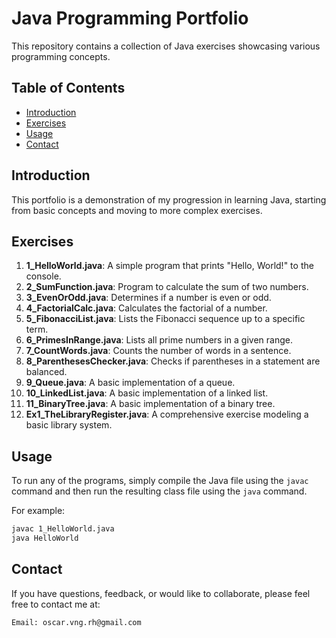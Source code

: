 # Java Programming Portfolio

This repository contains a collection of Java exercises showcasing various programming concepts.

## Table of Contents
- [Introduction](#introduction)
- [Exercises](#exercises)
- [Usage](#usage)
- [Contact](#contact)

## Introduction
This portfolio is a demonstration of my progression in learning Java, starting from basic concepts and moving to more complex exercises.

## Exercises

1. **1_HelloWorld.java**: A simple program that prints "Hello, World!" to the console.
2. **2_SumFunction.java**: Program to calculate the sum of two numbers.
3. **3_EvenOrOdd.java**: Determines if a number is even or odd.
4. **4_FactorialCalc.java**: Calculates the factorial of a number.
5. **5_FibonacciList.java**: Lists the Fibonacci sequence up to a specific term.
6. **6_PrimesInRange.java**: Lists all prime numbers in a given range.
7. **7_CountWords.java**: Counts the number of words in a sentence.
8. **8_ParenthesesChecker.java**: Checks if parentheses in a statement are balanced.
9. **9_Queue.java**: A basic implementation of a queue.
10. **10_LinkedList.java**: A basic implementation of a linked list.
11. **11_BinaryTree.java**: A basic implementation of a binary tree.
12. **Ex1_TheLibraryRegister.java**: A comprehensive exercise modeling a basic library system.


## Usage
To run any of the programs, simply compile the Java file using the `javac` command and then run the resulting class file using the `java` command.

For example:

```bash
javac 1_HelloWorld.java
java HelloWorld
```

## Contact

If you have questions, feedback, or would like to collaborate, please feel free to contact me at:

    Email: oscar.vng.rh@gmail.com
